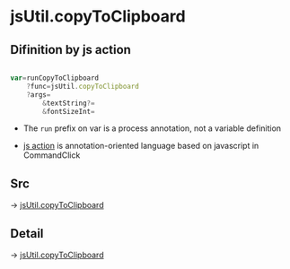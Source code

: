 # jsUtil.copyToClipboard

## Difinition by js action

```js.js

var=runCopyToClipboard
	?func=jsUtil.copyToClipboard
	?args=
		&textString?=
		&fontSizeInt=
```

- The `run` prefix on var is a process annotation, not a variable definition

- [js action](#) is annotation-oriented language based on javascript in CommandClick

## Src

-> [jsUtil.copyToClipboard](https://github.com/puutaro/CommandClick/blob/master/app/src/main/java/com/puutaro/commandclick/fragment_lib/terminal_fragment/js_interface/JsUtil.kt#L22)

## Detail

-> [jsUtil.copyToClipboard](https://github.com/puutaro/CommandClick/blob/master/md/developer/js_interface/details/JsUtil/copyToClipboard.md)
